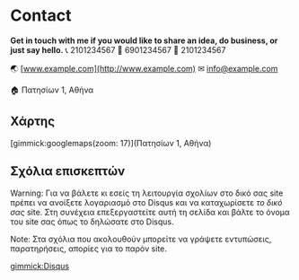 # Contact

**Get in touch with me if you would like to share an idea, do business, or just say hello.**
&#128222; 2101234567
&#128241; 6901234567
&#128224; 2101234567

&#127759; [www.example.com](http://www.example.com)
&#9993; info@example.com

&#127968; Πατησίων 1, Αθήνα

## Χάρτης
[gimmick:googlemaps(zoom: 17)](Πατησίων 1, Αθήνα)

## Σχόλια επισκεπτών
Warning: Για να βάλετε κι εσείς τη λειτουργία σχολίων στο δικό σας site πρέπει να ανοίξετε λογαριασμό στο Disqus και να καταχωρίσετε *το δικό σας* site. Στη συνέχεια επεξεργαστείτε αυτή τη σελίδα και βάλτε το όνομα του site σας όπως το δηλώσατε στο Disqus.

Note: Στα σχόλια που ακολουθούν μπορείτε να γράψετε εντυπώσεις, παρατηρήσεις, απορίες για το παρόν site.

[gimmick:Disqus](protonotariosgithubio)
